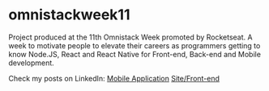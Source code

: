 # omnistackweek11

Project produced at the 11th Omnistack Week promoted by Rocketseat. A week to motivate people to elevate their careers as programmers getting to know Node.JS, React and React Native for Front-end, Back-end and Mobile development.

Check my posts on LinkedIn:
[Mobile Application](https://www.linkedin.com/feed/update/urn:li:activity:6652611731518562304/)
[Site/Front-end](https://www.linkedin.com/feed/update/urn:li:activity:6652610244985925632/)

